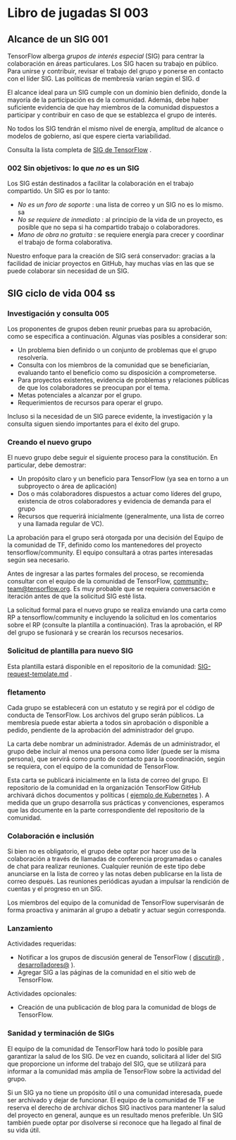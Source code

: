# Libro de jugadas SI 003

## Alcance de un SIG 001

TensorFlow alberga *grupos de interés especial* (SIG) para centrar la colaboración en áreas particulares. Los SIG hacen su trabajo en público. Para unirse y contribuir, revisar el trabajo del grupo y ponerse en contacto con el líder SIG. Las políticas de membresía varían según el SIG. d

El alcance ideal para un SIG cumple con un dominio bien definido, donde la mayoría de la participación es de la comunidad. Además, debe haber suficiente evidencia de que hay miembros de la comunidad dispuestos a participar y contribuir en caso de que se establezca el grupo de interés.

No todos los SIG tendrán el mismo nivel de energía, amplitud de alcance o modelos de gobierno, así que espere cierta variabilidad.

Consulta la lista completa de [SIG de TensorFlow](https://github.com/tensorflow/community/tree/master/sigs) .

### 002 Sin objetivos: lo que *no* es un SIG

Los SIG están destinados a facilitar la colaboración en el trabajo compartido. Un SIG es por lo tanto:

- *No es un foro de soporte* : una lista de correo y un SIG no es lo mismo. sa
- *No se requiere de inmediato* : al principio de la vida de un proyecto, es posible que no sepa si ha compartido trabajo o colaboradores.
- *Mano de obra no gratuita* : se requiere energía para crecer y coordinar el trabajo de forma colaborativa.

Nuestro enfoque para la creación de SIG será conservador: gracias a la facilidad de iniciar proyectos en GitHub, hay muchas vías en las que se puede colaborar sin necesidad de un SIG.

## SIG ciclo de vida 004 ss

### Investigación y consulta 005

Los proponentes de grupos deben reunir pruebas para su aprobación, como se especifica a continuación. Algunas vías posibles a considerar son:

- Un problema bien definido o un conjunto de problemas que el grupo resolvería.
- Consulta con los miembros de la comunidad que se beneficiarían, evaluando tanto el beneficio como su disposición a comprometerse.
- Para proyectos existentes, evidencia de problemas y relaciones públicas de que los colaboradores se preocupan por el tema.
- Metas potenciales a alcanzar por el grupo.
- Requerimientos de recursos para operar el grupo.

Incluso si la necesidad de un SIG parece evidente, la investigación y la consulta siguen siendo importantes para el éxito del grupo.

### Creando el nuevo grupo

El nuevo grupo debe seguir el siguiente proceso para la constitución. En particular, debe demostrar:

- Un propósito claro y un beneficio para TensorFlow (ya sea en torno a un subproyecto o área de aplicación)
- Dos o más colaboradores dispuestos a actuar como líderes del grupo, existencia de otros colaboradores y evidencia de demanda para el grupo
- Recursos que requerirá inicialmente (generalmente, una lista de correo y una llamada regular de VC).

La aprobación para el grupo será otorgada por una decisión del Equipo de la comunidad de TF, definido como los mantenedores del proyecto tensorflow/community. El equipo consultará a otras partes interesadas según sea necesario.

Antes de ingresar a las partes formales del proceso, se recomienda consultar con el equipo de la comunidad de TensorFlow, community-team@tensorflow.org. Es muy probable que se requiera conversación e iteración antes de que la solicitud SIG esté lista.

La solicitud formal para el nuevo grupo se realiza enviando una carta como RP a tensorflow/community e incluyendo la solicitud en los comentarios sobre el RP (consulte la plantilla a continuación). Tras la aprobación, el RP del grupo se fusionará y se crearán los recursos necesarios.

### Solicitud de plantilla para nuevo SIG

Esta plantilla estará disponible en el repositorio de la comunidad: [SIG-request-template.md](https://github.com/tensorflow/community/blob/master/governance/SIG-request-template.md) .

### fletamento

Cada grupo se establecerá con un estatuto y se regirá por el código de conducta de TensorFlow. Los archivos del grupo serán públicos. La membresía puede estar abierta a todos sin aprobación o disponible a pedido, pendiente de la aprobación del administrador del grupo.

La carta debe nombrar un administrador. Además de un administrador, el grupo debe incluir al menos una persona como líder (puede ser la misma persona), que servirá como punto de contacto para la coordinación, según se requiera, con el equipo de la comunidad de TensorFlow.

Esta carta se publicará inicialmente en la lista de correo del grupo. El repositorio de la comunidad en la organización TensorFlow GitHub archivará dichos documentos y políticas ( [ejemplo de Kubernetes](https://github.com/kubernetes/community) ). A medida que un grupo desarrolla sus prácticas y convenciones, esperamos que las documente en la parte correspondiente del repositorio de la comunidad.

### Colaboración e inclusión

Si bien no es obligatorio, el grupo debe optar por hacer uso de la colaboración a través de llamadas de conferencia programadas o canales de chat para realizar reuniones. Cualquier reunión de este tipo debe anunciarse en la lista de correo y las notas deben publicarse en la lista de correo después. Las reuniones periódicas ayudan a impulsar la rendición de cuentas y el progreso en un SIG.

Los miembros del equipo de la comunidad de TensorFlow supervisarán de forma proactiva y animarán al grupo a debatir y actuar según corresponda.

### Lanzamiento

Actividades requeridas:

- Notificar a los grupos de discusión general de TensorFlow ( [discutir@](https://groups.google.com/a/tensorflow.org/forum/#!forum/discuss) , [desarrolladores@](https://groups.google.com/a/tensorflow.org/forum/#!forum/developers) ).
- Agregar SIG a las páginas de la comunidad en el sitio web de TensorFlow.

Actividades opcionales:

- Creación de una publicación de blog para la comunidad de blogs de TensorFlow.

### Sanidad y terminación de SIGs

El equipo de la comunidad de TensorFlow hará todo lo posible para garantizar la salud de los SIG. De vez en cuando, solicitará al líder del SIG que proporcione un informe del trabajo del SIG, que se utilizará para informar a la comunidad más amplia de TensorFlow sobre la actividad del grupo.

Si un SIG ya no tiene un propósito útil o una comunidad interesada, puede ser archivado y dejar de funcionar. El equipo de la comunidad de TF se reserva el derecho de archivar dichos SIG inactivos para mantener la salud del proyecto en general, aunque es un resultado menos preferible. Un SIG también puede optar por disolverse si reconoce que ha llegado al final de su vida útil.
